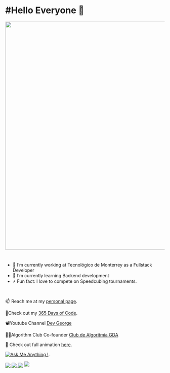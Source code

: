 # #Hello Everyone 👋

<img src="https://media.giphy.com/media/d82tpwLsN0EZWBpx3n/giphy.gif" width=720 />

#
- 🔭 I’m currently working at Tecnológico de Monterrey as a Fullstack Developer
- 🌱 I’m currently learning Backend development
- ⚡ Fun fact: I love to compete on Speedcubing tournaments.
#
📫 Reach me at my [personal page](https://george-dev.netlify.app/). 

📸Check out my [365 Days of Code](https://www.instagram.com/_365daysofcoding_/?hl=es-la). 

📽️Youtube Channel [Dev George](https://www.youtube.com/channel/UCD_B4-slyYz-qYK7BI6R4oA)

👨‍💻Algorithm Club Co-founder [Club de Algoritmia GDA](https://github.com/Club-de-Algoritmia-GDA)

🎨 Check out full animation [here](https://s4nd1x-readme-animation.netlify.app/). 

[![Ask Me Anything !](https://img.shields.io/badge/Ask%20me-anything-1abc9c.svg)](https://george-dev.netlify.app/#contact).

<a href="https://github.com/S4ND1X">
  <img align="center" src="https://github-readme-stats.vercel.app/api?username=S4ND1X&show_icons=true&theme=tokyonight" />
</a>
<a href="https://github.com/S4ND1X">
  <img align="center" src="https://github-readme-stats.vercel.app/api/top-langs/?username=S4ND1X&theme=tokyonight" />
</a>

<img align="center" src="https://forthebadge.com/images/badges/certified-yourboyserge.svg" />
<img src="https://forthebadge.com/images/badges/made-with-crayons.svg" />
